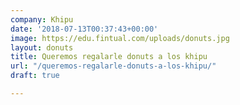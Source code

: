 ```yaml
---
company: Khipu
date: '2018-07-13T00:37:43+00:00'
image: https://edu.fintual.com/uploads/donuts.jpg
layout: donuts
title: Queremos regalarle donuts a los khipu
url: "/queremos-regalarle-donuts-a-los-khipu/"
draft: true

---
```

